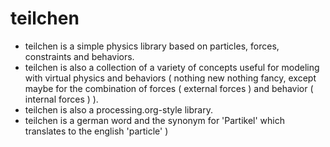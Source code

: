 # teilchen #

* teilchen is a simple physics library based on particles, forces, constraints and behaviors. 
* teilchen is also a collection of a variety of concepts useful for modeling with virtual physics and behaviors ( nothing new nothing fancy, except maybe for the combination of forces ( external forces ) and behavior ( internal forces ) ).
* teilchen is also a processing.org-style library.
* teilchen is a german word and the synonym for 'Partikel' which translates to the english 'particle'  )